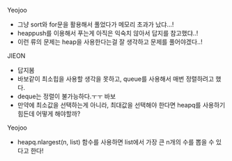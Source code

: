 Yeojoo
- 그냥 sort와 for문을 활용해서 풀었다가 메모리 초과가 났댜...!
- heappush를 이용해서 푸는게 아직은 익숙치 않아서 답지를 참고했댜..!
- 이런 류의 문제는 heap을 사용한다는걸 잘 생각하고 문제를 풀어야겠다..!

JIEON
- 답지봄
- 바보같이 최소힙을 사용할 생각을 못하고, queue를 사용해서 매번 정렬하려고 했다.
- deque는 정렬이 불가능하다.ㅜㅜ 바보
- 만약에 최소값을 선택하는게 아니라, 최대값을 선택해야 한다면 heapq를 사용하기 힘든데 어떻게 해야할까? 

Yeojoo
- heapq.nlargest(n, list) 함수를 사용하면 list에서 가장 큰 n개의 수를 뽑을 수 있다고 한다!